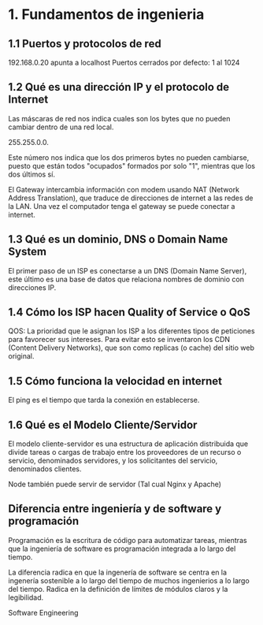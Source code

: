 # 1. Fundamentos de ingenieria



## 1.1 Puertos y protocolos de red

192.168.0.20 apunta a localhost Puertos cerrados por defecto: 1 al 1024

## 1.2 Qué es una dirección IP y el protocolo de Internet

Las máscaras de red nos indica cuales son los bytes que no pueden
cambiar dentro de una red local.

255.255.0.0.

Este número nos indica que los dos primeros bytes no pueden cambiarse,
puesto que están todos "ocupados" formados por solo "1", mientras que
los dos últimos sí.

El Gateway intercambia información con modem usando NAT (Network Address
Translation), que traduce de direcciones de internet a las redes de la
LAN. Una vez el computador tenga el gateway se puede conectar a
internet.

## 1.3 Qué es un dominio, DNS o Domain Name System

El primer paso de un ISP es conectarse a un DNS (Domain Name Server),
este último es una base de datos que relaciona nombres de dominio con
direcciones IP.

## 1.4 Cómo los ISP hacen Quality of Service o QoS

QOS: La prioridad que le asignan los ISP a los diferentes tipos de
peticiones para favorecer sus intereses. Para evitar esto se inventaron
los CDN (Content Delivery Networks), que son como replicas (o cache) del
sitio web original.

## 1.5 Cómo funciona la velocidad en internet

El ping es el tiempo que tarda la conexión en establecerse.

## 1.6 Qué es el Modelo Cliente/Servidor

El modelo cliente-servidor es una estructura de aplicación distribuida que divide tareas o cargas de trabajo entre los proveedores de un recurso o servicio, denominados servidores, y los solicitantes del servicio, denominados clientes.

Node también puede servir de servidor (Tal cual Nginx y Apache)
## Diferencia entre ingeniería y de software y programación

Programación es la escritura de código para automatizar tareas, mientras que la ingeniería de software es programación integrada a lo largo del tiempo.

La diferencia radica en que la ingenería de software se centra en la ingenería sostenible a lo largo del tiempo de muchos ingenierios a lo largo del tiempo. Radica en la definición de límites de módulos claros y la legibilidad.

Software Engineering